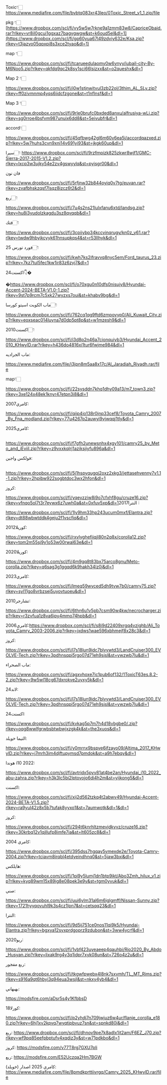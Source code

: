 Toxic👇🏻
https://www.mediafire.com/file/bvbtq083xr43leo/0Toxic_Street_v1_1.zip/file

pkg 👇🏻[https://www.dropbox.com/scl/fi/vy5w5w7rkne9a1zmm83w8/CapriceObaid.rar?rlkey=vr8il0gcui1ggxaz7bagvgwgw&st=k6oud5el&dl=1](https://www.dropbox.com/scl/fi/gp60yua67l49zdviy632e/Ksa.zip?rlkey=t3jazvo05qpxpi8s3xce2tyao&dl=1)

map 👇🏻

https://www.dropbox.com/scl/fi/tcarueedulaomy0w6vnyy/jubail-city-By-M6Noo5.zip?rlkey=qkfdq9qc2k8sy1sci66lsizxx&st=o2queshx&dl=1

Map 2 👇🏻

https://www.dropbox.com/scl/fi/i0w1stjnwitvul3zb22ol/3thim_AL_SLy.zip?rlkey=ff0zivmnmp4yqs6iidcfzgone&st=t1nflnsf&dl=1

Map 3 👇🏻

https://www.dropbox.com/scl/fi/9rle0brufc0bxded8anxu/alfrusiya-wLi.zip?rlkey=sg0rroe4bsfvm987unuix6dd8&st=5eivubfr&dl=1


accord👇🏻

https://www.dropbox.com/scl/fi/45qfbwg42gl6m60v6ea5j/accordqazxed.zip?rlkey=5w7huhs3cvn9xni14v691yi93&st=jkgk60up&dl=1


سيرا👇🏻
https://www.dropbox.com/scl/fi/9rzfmpizk825zkwr8wjf1/GMC-Sierra-2017-2015-V1.2.zip?rlkey=lxcp3w3ujky54e2zv4gswyylq&st=pyjsgr00&dl=1


فان نون

https://www.dropbox.com/scl/fi/5rfjnw32b844oyiq0v7tg/euvan.rar?rlkey=zvafbhskzqsf7lsqz8izcz6t2&dl=1

ربع👇🏻

https://www.dropbox.com/scl/fi/7u4s2ns21lulxfanu6xtd/landsg.zip?rlkey=hu8i3yudolzkagdu3sz8qvqqb&dl=1

فتك👇🏻

https://www.dropbox.com/scl/fi/3cpiiybp34kccvinqrugy/kn0z_y61.rar?rlkey=twdw9hbyjkcyyk61hnsupkqs4&st=r53llhyk&dl=1

فورد تورس 25👇🏻

https://www.dropbox.com/scl/fi/kwh7ks2ifravvq8nyc5em/Ford_taurus_23.zip?rlkey=7kz7tul5fec1kw1ir83z6zyj7&dl=1

اكسنت24👇�

�https://www.dropbox.com/scl/fi/o70xgu0n10dfs0nisujy8/Hyundai-Accent-2024-BETA-V1.0-1.zip?rlkey=9st7p9rcm7c5xk27wyzxs7oui&st=khabv9bg&dl=1

ماب الكويت اسيتو كورسا👇🏻

https://www.dropbox.com/scl/fi/762cq1qg9ftd6zmpovyp0/Ali_Kuwait_City.zip?rlkey=eoxseac014luyna7d0dp5pt8p&st=w1mzesh9&dl=1

اكسنت2010👇🏻


https://www.dropbox.com/scl/fi/i3d8p2n46a7cionquiyb3/Hyundai_Accent_2010_KHwylD.rar?rlkey=h436do4816xi1tur6fwjme984&dl=1

ماب الجراديه: 

https://www.mediafire.com/file/i3jpn8m5aa8x17c/Al_Jaradiah_Riyadh.rar/file


map👇🏻

https://www.dropbox.com/scl/fi/22sysddn7khq1dhy09a13/m7_town3.zip?rlkey=3xe124x48ek1knyr47etpn3i8&dl=1

كامري2007:


https://www.dropbox.com/scl/fi/qiip4io138r0jnp33cef8/Toyota_Camry_2007_By_Fna_modland.zip?rlkey=77u4267p2auwyi9vjwqqj1tly&dl=1

كامري2025:

‏‏ https://www.dropbox.com/scl/fi/f7gfh2unewsnhx4xgy101/camry25_by_Meto_and_iEviil.zip?rlkey=z9vxxkqlrj1aziksjiyfu896a&dl=1

فولكس واجين:

‏ https://www.dropbox.com/scl/fi/5j1hspyqugqj2oxz2xkg3/jettasehvenny7v1.1-1.zip?rlkey=2hpibw922sogbtdoc3wx2hfon&dl=1

كروز:

https://www.dropbox.com/scl/fi/yqeyzziw8i9o7cfxhf8gu/cruze16.zip?rlkey=vfnqo5ol7t3r7eywx6z7uwh0a&st=0xfuv5xp&dl=1‏ 
النترا2017:

‏https://www.dropbox.com/scl/fi/1ly9hm33hp243ucum0mxf/Elantra.zip?rlkey=dt88wbwtddk4geju2f1vscfiq&dl=1

كوريلا2012:

‏https://www.dropbox.com/scl/fi/rxvlyghefiiqjl80n2q8x/corolla12.zip?rlkey=tom2m55sj9y1o53w00rwal63e&dl=1

كوريلا2020:

‏https://www.dropbox.com/scl/fi/4m9gq8t83bx75arco8gnu/Meto-corolla.zip?rlkey=q6sag3g1ggqd6k9hakh34lz0j&dl=1

كامري2023:

‏https://www.dropbox.com/scl/fi/lmeq59wyced5dh9tvw7b0/camry75.zip?rlkey=syl11go8vrbzsej5uyovtuoeu&dl=1

تشارجر2010:

https://www.dropbox.com/scl/fi/6thn6u1v5pb7csm90w4kw/necrocharger.zip?rlkey=r3zvfua1z8va6ipy4mmo74hpb&dl=1

كامري2006:https://www.dropbox.com/scl/fi/s8i9d22409xrgq4vzighb/Ali_Toyota_Camry_2003-2006.zip?rlkey=jxdws1wae596xbhmejf8x28c3&dl=1

كروز:

https://www.dropbox.com/scl/fi/l7s18lun9idc7blvywtd3/LandCruiser300_EVOLVE-Tech.zip?rlkey=3pdhnsqpi5rgo07d71eh9sjsl&st=ywzwb7lu&dl=1

ماب الصحراء:

https://www.dropbox.com/scl/fi/agxvhoxe7ic1pub6of132/1ToxicT63es.8.2-2.zip?rlkey=9w5wl18cg67dxrokve2uyxy5k&dl=1

لاند24:

https://www.dropbox.com/scl/fi/l7s18lun9idc7blvywtd3/LandCruiser300_EVOLVE-Tech.zip?rlkey=3pdhnsqpi5rgo07d71eh9sjsl&st=ywzwb7lu&dl=1

اكسنت24:

https://www.dropbox.com/scl/fi/kvkag5p7m7h4d18vbgbe0/.zip?rlkey=oqg8wwlfgrwbsbtwbwjxzgk4k&st=the3xuos&dl=1

التيما خويلد:

https://www.dropbox.com/scl/fi/y0mrnx9bspve6ifzayo09/Altima_2017_KHwylD.zip?rlkey=j7mrh3im4djftupymsd7pmdok&st=a9h7ebqy&dl=1



هوندا i10 2022:

https://www.dropbox.com/scl/fi/avtridx5pyv81at4be2an/Hyundai_i10_2022_abu-zahra.zip?rlkey=h3k3lc5bi2lptovojo6di4h2m&st=yijkong5&dl=1

اكسنت:

https://www.dropbox.com/scl/fi/xij2d562tzkq4t2abwv49/Hyundai-Accent-2024-BETA-V1.5.zip?rlkey=ra9yul42z8x5b7tufak8yyxo1&st=7aumwotk&dl=1&dl=1

كروز:

https://www.dropbox.com/scl/fi/294t6knrhltzmevjdkyvz/cruze16.zip?rlkey=30krbq12v1qjllufp8imfe7ia&st=lt605zc8&dl=1

كامري 2004:

https://www.dropbox.com/scl/fi/395dss7hgqay5vmexde2e/Toyota-Camry-2004.zip?rlkey=tciavm8irqbl4etdyeindhnq0&st=5jaw3bxi&dl=1

هايلكس:

https://www.dropbox.com/scl/fi/1pi9y5lumj1dn1btp9ikt/Abo3Zmh_hilux_v1.zip?rlkey=kyq89wm15x89ig8e08pek3e9y&st=tgm0yvuk&dl=1

صني:

https://www.dropbox.com/scl/fi/uui6ylm31al6m6iglgmff/Nissan-Sunny.zip?rlkey=1721hyyqovuhl9k3s4cz1lpn7&st=cetsqq23&dl=1

النترا:

https://www.dropbox.com/scl/fi/9d5ij751ce0nos11qi9k5/Hyundai-Elantra.zip?rlkey=bgxya12syxprdgoprz9zdubon&st=3ww4ycrf&dl=1

ريو2020:

https://www.dropbox.com/scl/fi/1ybf423uyeaeep4qauhbi/Rio2020_By_Abdo_Husyan.zip?rlkey=lixak9rg4y3q1idpr7xyk08un&st=726o4z2u&dl=1

ربع مفجور:

https://www.dropbox.com/scl/fi/tkgwfpwebx4l8nk7sxvmh/TL_MT_Rims.zip?rlkey=s916a9qt6hbyi3q94eua3wsjl&st=nkxy4yb4&dl=1

بهبهاني:

https://modsfire.com/aDsr5s4y1KfbbsD

كورلا18:

https://www.dropbox.com/scl/fi/p2yhdj7n709jwjuz6w4ur/flanje_corolla_e180.zip?rlkey=6hj1xv2kpvq7wyqtipbvuz7sn&st=spnkd80j&dl=1

ربع: https://www.dropbox.com/scl/fi/dhnov9pe7k8adlx1it2am/F6EZ_J70.zip?rlkey=wf9pq85eefpbptufv4xqdiz3y&st=w71pdkbo&dl=1


كروز: https://modsfire.com/v77T8rg7GXU7pli

ربع: https://modsfire.com/E52Uczqa2Hm7BGW

كامري 2025 اصدار (خويلد): https://www.mediafire.com/file/8pmdkprttiivrgq/Camry_2025_KHwylD.rar/file
